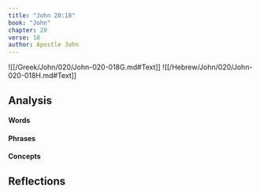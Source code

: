 ```yaml
---
title: "John 20:18"
book: "John"
chapter: 20
verse: 18
author: Apostle John
---
```

![[/Greek/John/020/John-020-018G.md#Text]]
![[/Hebrew/John/020/John-020-018H.md#Text]]

## Analysis

#### Words

#### Phrases

#### Concepts

## Reflections
